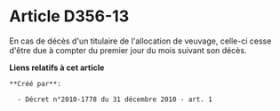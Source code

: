 # Article D356-13

En cas de décès d'un titulaire de l'allocation de veuvage, celle-ci cesse d'être due à compter du premier jour du mois
suivant son décès.

**Liens relatifs à cet article**

	**Créé par**:

	  - Décret n°2010-1778 du 31 décembre 2010 - art. 1
